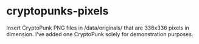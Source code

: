 # cryptopunks-pixels

Insert CryptoPunk PNG files in /data/originals/ that are 336x336 pixels in dimension.
I've added one CryptoPunk solely for demonstration purposes.


